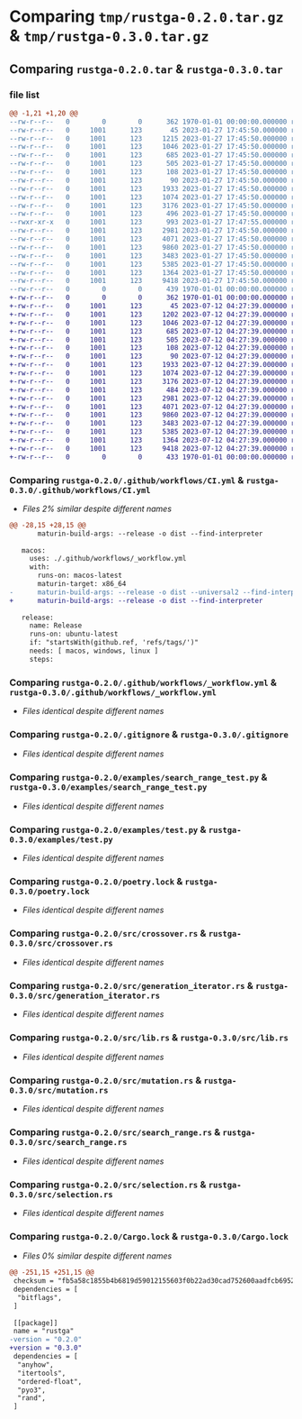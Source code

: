 # Comparing `tmp/rustga-0.2.0.tar.gz` & `tmp/rustga-0.3.0.tar.gz`

## Comparing `rustga-0.2.0.tar` & `rustga-0.3.0.tar`

### file list

```diff
@@ -1,21 +1,20 @@
--rw-r--r--   0        0        0      362 1970-01-01 00:00:00.000000 rustga-0.2.0/Cargo.toml
--rw-r--r--   0     1001      123       45 2023-01-27 17:45:50.000000 rustga-0.2.0/.config/rustfmt.toml
--rw-r--r--   0     1001      123     1215 2023-01-27 17:45:50.000000 rustga-0.2.0/.github/workflows/CI.yml
--rw-r--r--   0     1001      123     1046 2023-01-27 17:45:50.000000 rustga-0.2.0/.github/workflows/_workflow.yml
--rw-r--r--   0     1001      123      685 2023-01-27 17:45:50.000000 rustga-0.2.0/.gitignore
--rw-r--r--   0     1001      123      505 2023-01-27 17:45:50.000000 rustga-0.2.0/Dockerfile
--rw-r--r--   0     1001      123      108 2023-01-27 17:45:50.000000 rustga-0.2.0/README.md
--rw-r--r--   0     1001      123       90 2023-01-27 17:45:50.000000 rustga-0.2.0/docker-compose.yml
--rw-r--r--   0     1001      123     1933 2023-01-27 17:45:50.000000 rustga-0.2.0/examples/search_range_test.py
--rw-r--r--   0     1001      123     1074 2023-01-27 17:45:50.000000 rustga-0.2.0/examples/test.py
--rw-r--r--   0     1001      123     3176 2023-01-27 17:45:50.000000 rustga-0.2.0/poetry.lock
--rw-r--r--   0     1001      123      496 2023-01-27 17:45:50.000000 rustga-0.2.0/pyproject.toml
--rwxr-xr-x   0     1001      123      993 2023-01-27 17:47:55.000000 rustga-0.2.0/run-maturin-action.sh
--rw-r--r--   0     1001      123     2981 2023-01-27 17:45:50.000000 rustga-0.2.0/src/crossover.rs
--rw-r--r--   0     1001      123     4071 2023-01-27 17:45:50.000000 rustga-0.2.0/src/generation_iterator.rs
--rw-r--r--   0     1001      123     9860 2023-01-27 17:45:50.000000 rustga-0.2.0/src/lib.rs
--rw-r--r--   0     1001      123     3483 2023-01-27 17:45:50.000000 rustga-0.2.0/src/mutation.rs
--rw-r--r--   0     1001      123     5385 2023-01-27 17:45:50.000000 rustga-0.2.0/src/search_range.rs
--rw-r--r--   0     1001      123     1364 2023-01-27 17:45:50.000000 rustga-0.2.0/src/selection.rs
--rw-r--r--   0     1001      123     9418 2023-01-27 17:45:50.000000 rustga-0.2.0/Cargo.lock
--rw-r--r--   0        0        0      439 1970-01-01 00:00:00.000000 rustga-0.2.0/PKG-INFO
+-rw-r--r--   0        0        0      362 1970-01-01 00:00:00.000000 rustga-0.3.0/Cargo.toml
+-rw-r--r--   0     1001      123       45 2023-07-12 04:27:39.000000 rustga-0.3.0/.config/rustfmt.toml
+-rw-r--r--   0     1001      123     1202 2023-07-12 04:27:39.000000 rustga-0.3.0/.github/workflows/CI.yml
+-rw-r--r--   0     1001      123     1046 2023-07-12 04:27:39.000000 rustga-0.3.0/.github/workflows/_workflow.yml
+-rw-r--r--   0     1001      123      685 2023-07-12 04:27:39.000000 rustga-0.3.0/.gitignore
+-rw-r--r--   0     1001      123      505 2023-07-12 04:27:39.000000 rustga-0.3.0/Dockerfile
+-rw-r--r--   0     1001      123      108 2023-07-12 04:27:39.000000 rustga-0.3.0/README.md
+-rw-r--r--   0     1001      123       90 2023-07-12 04:27:39.000000 rustga-0.3.0/docker-compose.yml
+-rw-r--r--   0     1001      123     1933 2023-07-12 04:27:39.000000 rustga-0.3.0/examples/search_range_test.py
+-rw-r--r--   0     1001      123     1074 2023-07-12 04:27:39.000000 rustga-0.3.0/examples/test.py
+-rw-r--r--   0     1001      123     3176 2023-07-12 04:27:39.000000 rustga-0.3.0/poetry.lock
+-rw-r--r--   0     1001      123      484 2023-07-12 04:27:39.000000 rustga-0.3.0/pyproject.toml
+-rw-r--r--   0     1001      123     2981 2023-07-12 04:27:39.000000 rustga-0.3.0/src/crossover.rs
+-rw-r--r--   0     1001      123     4071 2023-07-12 04:27:39.000000 rustga-0.3.0/src/generation_iterator.rs
+-rw-r--r--   0     1001      123     9860 2023-07-12 04:27:39.000000 rustga-0.3.0/src/lib.rs
+-rw-r--r--   0     1001      123     3483 2023-07-12 04:27:39.000000 rustga-0.3.0/src/mutation.rs
+-rw-r--r--   0     1001      123     5385 2023-07-12 04:27:39.000000 rustga-0.3.0/src/search_range.rs
+-rw-r--r--   0     1001      123     1364 2023-07-12 04:27:39.000000 rustga-0.3.0/src/selection.rs
+-rw-r--r--   0     1001      123     9418 2023-07-12 04:27:39.000000 rustga-0.3.0/Cargo.lock
+-rw-r--r--   0        0        0      433 1970-01-01 00:00:00.000000 rustga-0.3.0/PKG-INFO
```

### Comparing `rustga-0.2.0/.github/workflows/CI.yml` & `rustga-0.3.0/.github/workflows/CI.yml`

 * *Files 2% similar despite different names*

```diff
@@ -28,15 +28,15 @@
       maturin-build-args: --release -o dist --find-interpreter
 
   macos:
     uses: ./.github/workflows/_workflow.yml
     with:
       runs-on: macos-latest
       maturin-target: x86_64
-      maturin-build-args: --release -o dist --universal2 --find-interpreter
+      maturin-build-args: --release -o dist --find-interpreter
 
   release:
     name: Release
     runs-on: ubuntu-latest
     if: "startsWith(github.ref, 'refs/tags/')"
     needs: [ macos, windows, linux ]
     steps:
```

### Comparing `rustga-0.2.0/.github/workflows/_workflow.yml` & `rustga-0.3.0/.github/workflows/_workflow.yml`

 * *Files identical despite different names*

### Comparing `rustga-0.2.0/.gitignore` & `rustga-0.3.0/.gitignore`

 * *Files identical despite different names*

### Comparing `rustga-0.2.0/examples/search_range_test.py` & `rustga-0.3.0/examples/search_range_test.py`

 * *Files identical despite different names*

### Comparing `rustga-0.2.0/examples/test.py` & `rustga-0.3.0/examples/test.py`

 * *Files identical despite different names*

### Comparing `rustga-0.2.0/poetry.lock` & `rustga-0.3.0/poetry.lock`

 * *Files identical despite different names*

### Comparing `rustga-0.2.0/src/crossover.rs` & `rustga-0.3.0/src/crossover.rs`

 * *Files identical despite different names*

### Comparing `rustga-0.2.0/src/generation_iterator.rs` & `rustga-0.3.0/src/generation_iterator.rs`

 * *Files identical despite different names*

### Comparing `rustga-0.2.0/src/lib.rs` & `rustga-0.3.0/src/lib.rs`

 * *Files identical despite different names*

### Comparing `rustga-0.2.0/src/mutation.rs` & `rustga-0.3.0/src/mutation.rs`

 * *Files identical despite different names*

### Comparing `rustga-0.2.0/src/search_range.rs` & `rustga-0.3.0/src/search_range.rs`

 * *Files identical despite different names*

### Comparing `rustga-0.2.0/src/selection.rs` & `rustga-0.3.0/src/selection.rs`

 * *Files identical despite different names*

### Comparing `rustga-0.2.0/Cargo.lock` & `rustga-0.3.0/Cargo.lock`

 * *Files 0% similar despite different names*

```diff
@@ -251,15 +251,15 @@
 checksum = "fb5a58c1855b4b6819d59012155603f0b22ad30cad752600aadfcb695265519a"
 dependencies = [
  "bitflags",
 ]
 
 [[package]]
 name = "rustga"
-version = "0.2.0"
+version = "0.3.0"
 dependencies = [
  "anyhow",
  "itertools",
  "ordered-float",
  "pyo3",
  "rand",
 ]
```

